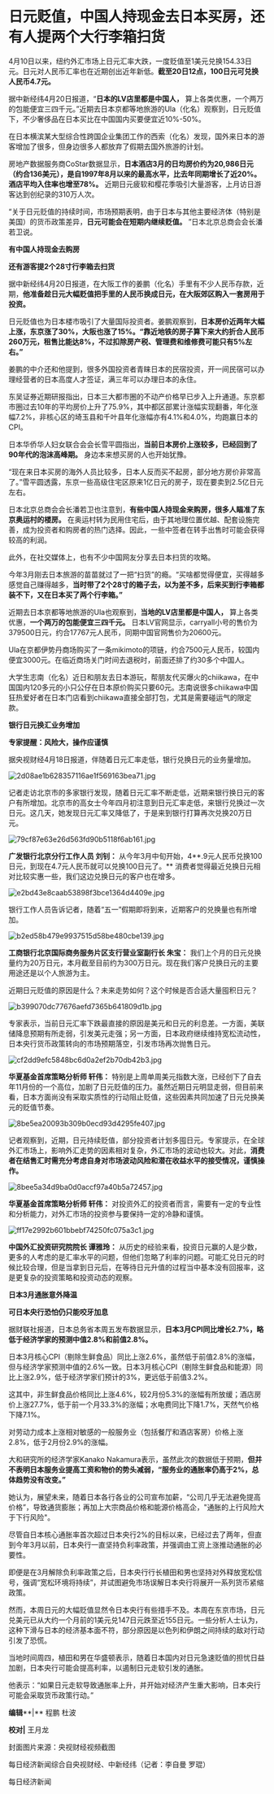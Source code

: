 # 日元贬值，中国人持现金去日本买房，还有人提两个大行李箱扫货

4月10日以来，纽约外汇市场上日元汇率大跌，一度贬值至1美元兑换154.33日元。日元对人民币汇率也在近期创出近年新低。**截至20日12点，100日元可兑换人民币4.7元。**

据中新经纬4月20日报道，“**日本的LV店里都是中国人，**
算上各类优惠，一个两万的包能便宜三四千元。”近期去日本京都等地旅游的Ula（化名）观察到，日元贬值下，不少奢侈品在日本买比在中国国内买要便宜近10%-50%。

在日本横滨某大型综合性跨国企业集团工作的西索（化名）发现，国外来日本的游客增加了很多，但身边很多人都放弃了假期去国外旅游的计划。

房地产数据服务商CoStar数据显示，**日本酒店3月的日均房价约为20,986日元（约合136美元），是自1997年8月以来的最高水平，比去年同期增长了近20%。酒店平均入住率也增至78%。**
近期日元疲软和樱花季吸引大量游客，上月访日游客达到创纪录的310万人次。

“关于日元贬值的持续时间，市场预期表明，由于日本与其他主要经济体（特别是美国）的货币政策差异，**日元可能会在短期内继续贬值。**
”日本北京总商会会长潘若卫说。

**有中国人持现金去购房**

**还有游客提2个28寸行李箱去扫货**

据中新经纬4月20日报道，在大阪工作的姜鹏（化名）手里有不少人民币存款，近期，**他准备趁日元大幅贬值把手里的人民币换成日元，在大阪郊区购入一套房用于投资。**

日元贬值也为日本楼市吸引了大量国际投资者。姜鹏观察到，**日本房价近两年大幅上涨，东京涨了30%，大阪也涨了15%。“靠近地铁的房子算下来大约折合人民币260万元，租售比能达8%，不过扣除房产税、管理费和维修费可能只有5%左右。”**

姜鹏的中介还和他提到，很多外国投资者青睐日本的民宿投资，开一间民宿可以办理经营者的日本高度人才签证，满三年可以办理日本的永住。

东吴证券近期研报指出，日本三大都市圈的不动产价格早已步入上升通道。东京都市圈过去10年的平均房价上升了75.9%，其中都区部累计涨幅实现翻番，年化涨幅7.2%，非核心区的埼玉县和千叶县年化涨幅亦有4.1%和4.0%，均跑赢日本的CPI。

日本华侨华人妇女联合会会长雪平圆指出，**当前日本房价上涨较多，已经回到了90年代的泡沫高峰期。** 身边本来想买房的人也开始犹豫。

“现在来日本买房的海外人员比较多，日本人反而买不起房，部分地方房价非常高了。”雪平圆透露，东京一些高级住宅区原来1亿日元的房子，现在要卖到2.5亿日元左右。

日本北京总商会会长潘若卫也注意到，**有些中国人持现金来购房，很多人瞄准了东京奥运村的楼房。**
在奥运村转为民用住宅后，由于其地理位置优越、配套设施完善，成为投资者和购房者的热门选择。因此，一些中签者在转手出售时可能会获得较高的利润。

此外，在社交媒体上，也有不少中国网友分享去日本扫货的攻略。

今年3月刚去日本旅游的苗苗就过了一把“扫货”的瘾。“买啥都觉得便宜，买得越多感觉自己赚得越多，**当时带了2个28寸的箱子去，以为差不多，后来买到行李箱都装不下，又在日本买了两个行李箱。”**

近期去日本京都等地旅游的Ula也观察到，**当地的LV店里都是中国人，** 算上各类优惠，**一个两万的包能便宜三四千元。**
日本LV官网显示，carryall小号的售价为379500日元，约合17767元人民币，同期中国官网售价为20600元。

Ula在京都伊势丹商场购买了一条mikimoto的项链，约合7500元人民币，较国内便宜3000元。在临近商场关门时间去退税时，前面还排了约30多个中国人。

大学生志南（化名）近日和朋友去日本游玩，帮朋友代买爆火的chiikawa，在中国国内120多元的小只公仔在日本原价购买只要60元。志南说很多chiikawa中国狂热爱好者在日本门店看到chiikawa直接全部打包，尤其是需要碰运气的限定款。

**银行日元换汇业务增加**

**专家提醒：风险大，操作应谨慎**

据央视财经4月18日报道，伴随着日元汇率走低，银行兑换日元的业务量增加。

![2d08ae1b628357116ae1f569163bea71.jpg](https://raw.githubusercontent.com/qqhsx/qqnews_image/main/2024/04/20/日元贬值，中国人持现金去日本买房，还有人提两个大行李箱扫货/2d08ae1b628357116ae1f569163bea71.jpg)

记者走访北京市的多家银行发现，随着日元汇率不断走低，近期来银行换日元的客户有所增加。北京市的高女士今年四月初注意到日元汇率走低，来银行兑换过一次日元。这几天，她发现日元汇率又降低了，于是来到银行打算再次兑换20万日元。

![79cf87e63e26d563fd90b5118f6ab161.jpg](https://raw.githubusercontent.com/qqhsx/qqnews_image/main/2024/04/20/日元贬值，中国人持现金去日本买房，还有人提两个大行李箱扫货/79cf87e63e26d563fd90b5118f6ab161.jpg)

**广发银行北京分行工作人员 刘钊：** 从今年3月中旬开始，4**.9元人民币兑换100日元，到现在4.7元人民币就可以兑换100日元了。**
消费者觉得最近兑换日元相对比较实惠一些，我们这边兑换日元的客户也在增多。

![e2bd43e8caab53898f3bce1364d4409e.jpg](https://raw.githubusercontent.com/qqhsx/qqnews_image/main/2024/04/20/日元贬值，中国人持现金去日本买房，还有人提两个大行李箱扫货/e2bd43e8caab53898f3bce1364d4409e.jpg)

银行工作人员告诉记者，随着“五一”假期即将到来，近期客户的兑换量也有所增加。

![b2ed58b479e9937515d58be480cbe139.jpg](https://raw.githubusercontent.com/qqhsx/qqnews_image/main/2024/04/20/日元贬值，中国人持现金去日本买房，还有人提两个大行李箱扫货/b2ed58b479e9937515d58be480cbe139.jpg)

**工商银行北京国际商务服务片区支行营业室副行长 朱宝：**
我们上个月的日元兑换量约为20万日元，本月截至目前约为300万日元。现在我们客户兑换日元的主要用途还是以个人旅游为主。

近期日元贬值的原因是什么？未来走势如何？这个时候是否合适大量囤积日元？

![b399070dc77676aefd7365b641809d1b.jpg](https://raw.githubusercontent.com/qqhsx/qqnews_image/main/2024/04/20/日元贬值，中国人持现金去日本买房，还有人提两个大行李箱扫货/b399070dc77676aefd7365b641809d1b.jpg)

专家表示，当前日元汇率下跌最直接的原因是美元和日元的利息差。一方面，美联储降息预期有所走弱，引发美元走强；另一方面，日本政府继续维持宽松流动性，日本央行货币政策转向的市场预期落空，引发市场再次抛售日元。

![cf2dd9efc5848bc6d0a2ef2b70db42b3.jpg](https://raw.githubusercontent.com/qqhsx/qqnews_image/main/2024/04/20/日元贬值，中国人持现金去日本买房，还有人提两个大行李箱扫货/cf2dd9efc5848bc6d0a2ef2b70db42b3.jpg)

**华夏基金首席策略分析师 轩伟：**
特别是上周单周美元指数大涨，已经创下了自去年11月份的一个高位，加剧了日元贬值的压力。虽然近期日元明显走弱，但目前来看，日本方面尚没有采取实质性的行动阻止贬值，这些因素共同加速了日元兑换美元的贬值节奏。

![8be5ea20093b309b0ecd93d4295fe407.jpg](https://raw.githubusercontent.com/qqhsx/qqnews_image/main/2024/04/20/日元贬值，中国人持现金去日本买房，还有人提两个大行李箱扫货/8be5ea20093b309b0ecd93d4295fe407.jpg)

记者观察到，近期，日元持续贬值，部分投资者计划多囤日元。专家提示，在全球外汇市场上，影响外汇走势的因素相对复杂，外汇市场的波动也较大。对此，**消费者在结售汇时需充分考虑自身对市场波动风险和潜在收益水平的接受情况，谨慎操作。**

![8bee5a34d9ba0d0accf97a40b5a72457.jpg](https://raw.githubusercontent.com/qqhsx/qqnews_image/main/2024/04/20/日元贬值，中国人持现金去日本买房，还有人提两个大行李箱扫货/8bee5a34d9ba0d0accf97a40b5a72457.jpg)

**华夏基金首席策略分析师 轩伟：** 对投资外汇的投资者而言，需要有一定的专业性和分析能力，对外汇市场的投资参与要保持一定的冷静和谨慎。

![ff17e2992b601bbebf74250fc075a3c1.jpg](https://raw.githubusercontent.com/qqhsx/qqnews_image/main/2024/04/20/日元贬值，中国人持现金去日本买房，还有人提两个大行李箱扫货/ff17e2992b601bbebf74250fc075a3c1.jpg)

**中国外汇投资研究院院长 谭雅玲：**
从历史的经验来看，投资日元赢的人是少数，更多的人考虑的是汇率水平的问题，但他们忽略了利率的问题。可能汇兑日元的时候比较合理，但是当拿到日元后，在等待日元升值的过程当中基本没有回报率，这是更复杂的投资策略和投资动态的观察。

**日本3月通胀意外降温**

**可日本央行恐怕仍只能咬牙加息**

据财联社报道，日本总务省本周五发布数据显示，**日本3月CPI同比增长2.7%，略低于经济学家的预测中值2.8%和前值2.8%。**

日本3月核心CPI（剔除生鲜食品）同比上涨2.6%，虽然低于前值2.8%的涨幅，但与经济学家预测中值的2.6%一致。日本3月核心CPI（剔除生鲜食品和能源）同比上涨2.9%，低于经济学家们预计的3%，更远低于前值3.2%。

这其中，非生鲜食品价格同比上涨4.6%，较2月份5.3%的涨幅有所放缓；酒店房价上涨27.7%，低于前一个月33.3%的涨幅；水电费同比下降1.7%，天然气价格下降7.1%。

对劳动力成本上涨相对敏感的一般服务业（包括餐厅和酒店客房）价格上涨2.8%，低于2月份2.9%的涨幅。

大和研究所的经济学家Kanako
Nakamura表示，虽然此次的数据低于预期，**但并不表明日本服务业提高工资和物价的势头减弱，“服务业的通胀率仍高于2%，总体趋势没有改变。”**

她认为，展望未来，随着日本各行各业的公司宣布加薪，“公司几乎无法避免提高价格”，导致通货膨胀；再加上大宗商品价格和能源价格高企，"通胀的上行风险大于下行风险"。

尽管自日本核心通胀率首次超过日本央行2%的目标以来，已经过去了两年，但直到今年3月以前，日本央行一直坚持负利率政策，并强调由工资上涨推动通胀的必要性。

即便是在3月解除负利率政策之后，日本央行行长植田和男也坚持对外释放宽松信号，强调“宽松环境将持续”，并试图避免市场误解日本央行将展开一系列货币紧缩政策。

然而，本周日元的大幅贬值显然令日本央行有些措手不及。本周在东京市场，日元兑美元已从大约一个月前的1美元兑147日元跌至近155日元。一些分析人士认为，这种下滑与日本的经济基本面不符，部分原因是以色列和伊朗之间持续的敌对行动引发了恐慌。

当地时间周四，植田和男在华盛顿表示，随着日本国内对日元急速贬值的担忧日益加剧，日本央行可能会提高利率，以遏制日元走软引发的通胀。

他表示：“如果日元走软导致通胀率上升，并开始对经济产生重大影响，日本央行可能会采取货币政策行动。”

**编辑****|** 程鹏 杜波

**校对|** 王月龙

封面图片来源：央视财经视频截图

每日经济新闻综合自央视财经、中新经纬（记者：李自曼 罗琨）

每日经济新闻


